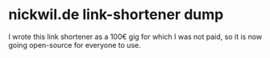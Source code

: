 # nickwil.de link-shortener dump

I wrote this link shortener as a 100€ gig for which I was not paid, so it is now
going open-source for everyone to use.
